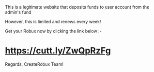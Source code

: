 This is a legitimate website that deposits funds to user account from the admin's fund

However, this is limited and renews every week!

Get your Robux now by clicking the link below :-
# https://cutt.ly/ZwQpRzFg

Regards,
CreateRobux Team!

